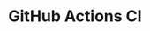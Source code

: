 # GitHub Actions CI
























































































































































































































































































































































































































































